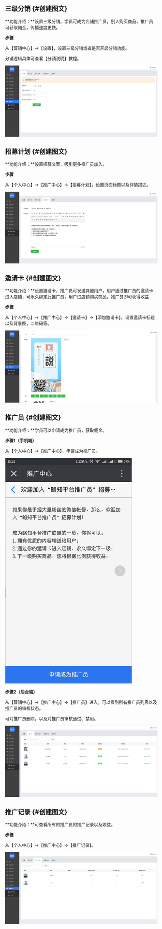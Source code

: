 ## 三级分销 {#创建图文}

**功能介绍：**设置三级分销，学员可成为店铺推广员，别人购买商品，推广员可获取佣金，传播速度更快。

**步骤**

从【营销中心】→【设置】，设置三级分销或者是否开启分销功能。

分销逻辑具体可查看【分销说明】教程。

![](/assets/分销.png)

## 招募计划 {#创建图文}

**功能介绍：**设置招募文案，吸引更多推广员加入。

**步骤**

从【个人中心】→【推广中心】→【招募计划】，设置页面标题以及详情描述。

![](/assets/招募计划.png)

## 邀请卡 {#创建图文}

**功能介绍：**设置邀请卡，推广员可发送其他用户，用户通过推广员的邀请卡进入店铺，可永久绑定此推广员，用户进店铺购买商品，推广员即可获得收益

**步骤**

从【个人中心】→【推广中心】→【邀请卡】→【添加邀请卡】，设置邀请卡标题以及背景图，二维码等。

![](/assets/邀请卡.png)

## 推广员 {#创建图文}

**功能介绍：**学员可以申请成为推广员，获取佣金。

**步骤1（手机端）**

从【个人中心】→【推广中心】，申请成为推广员。

![](/assets/申请成为推广员.png)

**步骤2（后台端）**

从【营销中心】→【推广中心】→【推广员】进入，可以看到所有推广员列表以及推广员的审核状态。

可对推广员删除，以及对推广员审核通过、禁用。

![](/assets/推广员.png)

## 推广记录 {#创建图文}

**功能介绍：**可查看所有的推广员的推广记录以及收益。

**步骤**

从【个人中心】→【推广中心】→【推广记录】。

![](/assets/推官记录.png)

